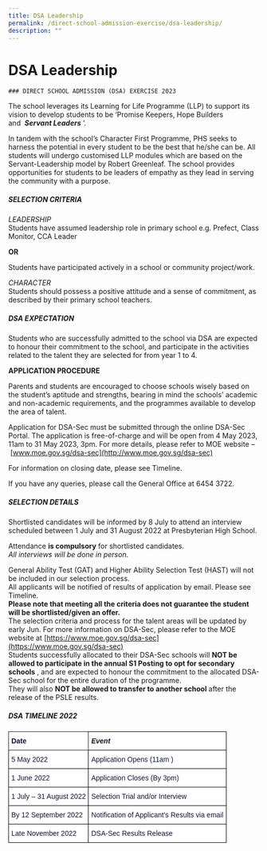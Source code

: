 ```yaml
---
title: DSA Leadership
permalink: /direct-school-admission-exercise/dsa-leadership/
description: ""
---
```

# **DSA Leadership**

	### DIRECT SCHOOL ADMISSION (DSA) EXERCISE 2023

The school leverages its Learning for Life Programme (LLP) to support its vision to develop students to be ‘Promise Keepers, Hope Builders and&nbsp;&nbsp;**_Servant Leaders_**&nbsp;’.

In tandem with the school’s Character First Programme, PHS seeks to harness the potential in every student to be the best that he/she can be. All students will undergo customised LLP modules which are based on the Servant-Leadership model by Robert Greenleaf. The school provides opportunities for students to be leaders of empathy as they lead in serving the community with a purpose.&nbsp;

##### SELECTION CRITERIA

_LEADERSHIP_  
Students have assumed leadership role in primary school e.g. Prefect, Class Monitor, CCA Leader&nbsp;

**OR**

Students have participated actively in a school or community project/work.

_CHARACTER_  
Students should possess a positive attitude and a sense of commitment, as described by their primary school teachers.

##### DSA EXPECTATION
Students who are successfully admitted to the school via DSA are expected to honour their commitment to the school, and participate in the activities related to the talent they are selected for from year 1 to 4.

**APPLICATION PROCEDURE**

Parents and students are encouraged to choose schools wisely based on the student’s aptitude and strengths, bearing in mind the schools’ academic and non-academic requirements, and the programmes available to develop the area of talent.

Application for DSA-Sec must be submitted through the online DSA-Sec Portal. The application is free-of-charge and will be open from 4 May 2023, 11am to 31 May 2023, 3pm. For more details, please refer to MOE website –&nbsp;[www.moe.gov.sg/dsa-sec](http://www.moe.gov.sg/dsa-sec)

For information on closing date, please see&nbsp;Timeline.

If you have any queries, please call the General Office at 6454 3722.

##### SELECTION DETAILS
Shortlisted candidates will be informed by 8 July to attend an interview scheduled between 1 July and 31 August 2022 at Presbyterian High School.

Attendance&nbsp;**is compulsory**&nbsp;for shortlisted candidates.  
_All interviews will be done in person._

General Ability Test (GAT) and Higher Ability Selection Test (HAST) will not be included in our selection process.  
All applicants will be notified of results of application by email. Please see Timeline.  
**Please note that meeting all the criteria does not guarantee the student will be shortlisted/given an offer.**  
The selection criteria and process for the talent areas will be updated by early Jun. For more information on DSA-Sec, please refer to the MOE website at&nbsp;[https://www.moe.gov.sg/dsa-sec](https://www.moe.gov.sg/dsa-sec)  
Students successfully allocated to their DSA-Sec schools will&nbsp;**NOT be allowed to participate in the annual S1 Posting to opt for secondary schools**&nbsp;, and are expected to honour the commitment to the allocated DSA-Sec school for the entire duration of the programme.  
They will also&nbsp;**NOT be allowed to transfer to another school**&nbsp;after the release of the PSLE results.

##### DSA TIMELINE 2022







<table style="border-collapse:collapse;border-spacing:0" class="tg"><thead><tr><th style="background-color:#FFF;border-color:#222222;border-style:solid;border-width:1px;color:#101630;font-family:Arial, sans-serif;font-size:14px;font-weight:bold;overflow:hidden;padding:10px 5px;text-align:left;vertical-align:top;word-break:normal">Date</th><th style="background-color:#FFF;border-color:black;border-style:solid;border-width:1px;color:#101630;font-family:Arial, sans-serif;font-size:14px;font-style:italic;font-weight:bold;overflow:hidden;padding:10px 5px;text-align:left;vertical-align:top;word-break:normal">Event</th></tr></thead><tbody><tr><td style="background-color:#FFF;border-color:black;border-style:solid;border-width:1px;color:#101630;font-family:Arial, sans-serif;font-size:14px;overflow:hidden;padding:10px 5px;text-align:left;vertical-align:top;word-break:normal">5 May 2022</td><td style="background-color:#FFF;border-color:black;border-style:solid;border-width:1px;color:#101630;font-family:Arial, sans-serif;font-size:14px;overflow:hidden;padding:10px 5px;text-align:left;vertical-align:top;word-break:normal">Application Opens (11am )</td></tr><tr><td style="background-color:#FFF;border-color:black;border-style:solid;border-width:1px;color:#101630;font-family:Arial, sans-serif;font-size:14px;overflow:hidden;padding:10px 5px;text-align:left;vertical-align:top;word-break:normal">1 June 2022</td><td style="background-color:#FFF;border-color:black;border-style:solid;border-width:1px;color:#101630;font-family:Arial, sans-serif;font-size:14px;overflow:hidden;padding:10px 5px;text-align:left;vertical-align:top;word-break:normal">Application Closes (By 3pm)</td></tr><tr><td style="background-color:#FFF;border-color:black;border-style:solid;border-width:1px;color:#101630;font-family:Arial, sans-serif;font-size:14px;overflow:hidden;padding:10px 5px;text-align:left;vertical-align:top;word-break:normal">1 July – 31 August 2022</td><td style="background-color:#FFF;border-color:black;border-style:solid;border-width:1px;color:#101630;font-family:Arial, sans-serif;font-size:14px;overflow:hidden;padding:10px 5px;text-align:left;vertical-align:top;word-break:normal">Selection Trial and/or Interview</td></tr><tr><td style="background-color:#FFF;border-color:black;border-style:solid;border-width:1px;color:#101630;font-family:Arial, sans-serif;font-size:14px;overflow:hidden;padding:10px 5px;text-align:left;vertical-align:top;word-break:normal">By 12 September 2022</td><td style="background-color:#FFF;border-color:black;border-style:solid;border-width:1px;color:#101630;font-family:Arial, sans-serif;font-size:14px;overflow:hidden;padding:10px 5px;text-align:left;vertical-align:top;word-break:normal">Notification of Applicant’s Results via email</td></tr><tr><td style="background-color:#FFF;border-color:black;border-style:solid;border-width:1px;color:#101630;font-family:Arial, sans-serif;font-size:14px;overflow:hidden;padding:10px 5px;text-align:left;vertical-align:top;word-break:normal">Late November 2022</td><td style="background-color:#FFF;border-color:black;border-style:solid;border-width:1px;color:#101630;font-family:Arial, sans-serif;font-size:14px;overflow:hidden;padding:10px 5px;text-align:left;vertical-align:top;word-break:normal"> DSA-Sec Results Release</td></tr></tbody></table>